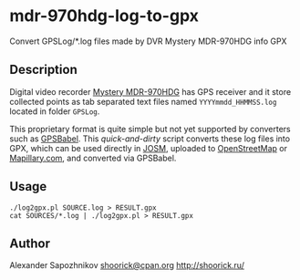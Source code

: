 # mdr-970hdg-log-to-gpx

Convert GPSLog/*.log files made by DVR Mystery MDR-970HDG info GPX

## Description

Digital video recorder [Mystery MDR-970HDG](http://mysteryelectronics.ru/videoregistri-s-odnoie-kameroie/1432-mdr-970hdg) has GPS receiver and it store collected points as tab separated text files named `YYYYmmdd_HHMMSS.log`
located in folder `GPSLog`.

This proprietary format is quite simple but not yet supported
by converters such as [GPSBabel](https://www.gpsbabel.org/). This _quick-and-dirty_ script converts
these log files into GPX, which can be used directly in [JOSM](https://josm.openstreetmap.de/),
uploaded to [OpenStreetMap](http://www.openstreetmap.org/) or [Mapillary.com](https://www.mapillary.com/), and converted via GPSBabel.

## Usage

    ./log2gpx.pl SOURCE.log > RESULT.gpx
    cat SOURCES/*.log | ./log2gpx.pl > RESULT.gpx

## Author

Alexander Sapozhnikov shoorick@cpan.org http://shoorick.ru/
